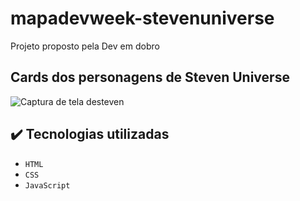 # mapadevweek-stevenuniverse
Projeto proposto pela Dev em dobro
## Cards dos personagens de Steven Universe
![Captura de tela desteven](https://user-images.githubusercontent.com/98711190/168448989-1adb0001-c9d1-4650-b0e4-202203d3ec31.png)

## ✔️ Tecnologias utilizadas

- ``HTML``
- ``CSS``
- ``JavaScript``



